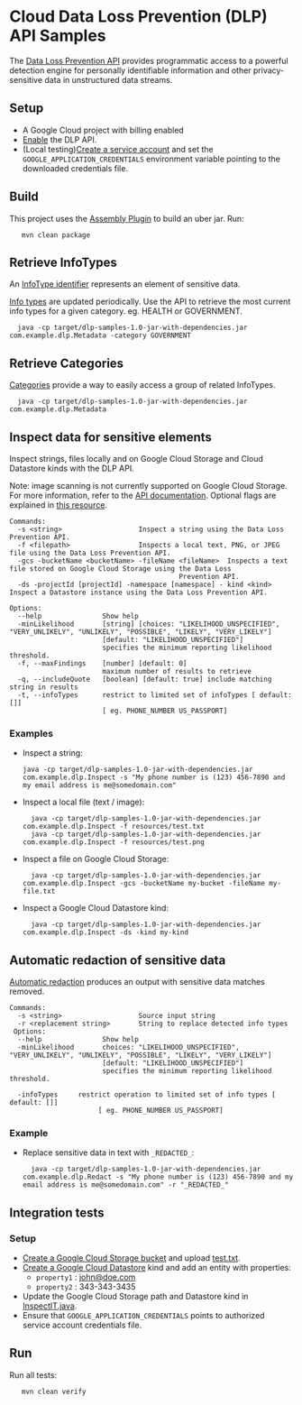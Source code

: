 # Cloud Data Loss Prevention (DLP) API Samples
The [Data Loss Prevention API](https://cloud.google.com/dlp/docs/) provides programmatic access to 
a powerful detection engine for personally identifiable information and other privacy-sensitive data
 in unstructured data streams.

## Setup
- A Google Cloud project with billing enabled
- [Enable](https://console.cloud.google.com/launcher/details/google/dlp.googleapis.com) the DLP API.
- (Local testing)[Create a service account](https://cloud.google.com/docs/authentication/getting-started)
and set the `GOOGLE_APPLICATION_CREDENTIALS` environment variable pointing to the downloaded credentials file.

## Build
This project uses the [Assembly Plugin](https://maven.apache.org/plugins/maven-assembly-plugin/usage.html) to build an uber jar.
Run:
```
   mvn clean package
```

## Retrieve InfoTypes
An [InfoType identifier](https://cloud.google.com/dlp/docs/infotypes-categories) represents an element of sensitive data.

[Info types](https://cloud.google.com/dlp/docs/infotypes-reference#global) are updated periodically. Use the API to retrieve the most current 
info types for a given category. eg. HEALTH or GOVERNMENT.
  ```
    java -cp target/dlp-samples-1.0-jar-with-dependencies.jar com.example.dlp.Metadata -category GOVERNMENT
  ``` 

## Retrieve Categories
[Categories](https://cloud.google.com/dlp/docs/infotypes-categories) provide a way to easily access a group of related InfoTypes.
```
  java -cp target/dlp-samples-1.0-jar-with-dependencies.jar com.example.dlp.Metadata
``` 

## Inspect data for sensitive elements
Inspect strings, files locally and on Google Cloud Storage and Cloud Datastore kinds with the DLP API.

Note: image scanning is not currently supported on Google Cloud Storage.
For more information, refer to the [API documentation](https://cloud.google.com/dlp/docs). 
Optional flags are explained in [this resource](https://cloud.google.com/dlp/docs/reference/rest/v2beta1/content/inspect#InspectConfig).
```
Commands:
  -s <string>                   Inspect a string using the Data Loss Prevention API.
  -f <filepath>                 Inspects a local text, PNG, or JPEG file using the Data Loss Prevention API.
  -gcs -bucketName <bucketName> -fileName <fileName>  Inspects a text file stored on Google Cloud Storage using the Data Loss
                                          Prevention API.
  -ds -projectId [projectId] -namespace [namespace] - kind <kind> Inspect a Datastore instance using the Data Loss Prevention API.

Options:
  --help               Show help 
  -minLikelihood       [string] [choices: "LIKELIHOOD_UNSPECIFIED", "VERY_UNLIKELY", "UNLIKELY", "POSSIBLE", "LIKELY", "VERY_LIKELY"]
                       [default: "LIKELIHOOD_UNSPECIFIED"]
                       specifies the minimum reporting likelihood threshold.
  -f, --maxFindings    [number] [default: 0]
                       maximum number of results to retrieve
  -q, --includeQuote   [boolean] [default: true] include matching string in results
  -t, --infoTypes      restrict to limited set of infoTypes [ default: []]
                       [ eg. PHONE_NUMBER US_PASSPORT]
```
### Examples
 - Inspect a string:
   ```
   java -cp target/dlp-samples-1.0-jar-with-dependencies.jar com.example.dlp.Inspect -s "My phone number is (123) 456-7890 and my email address is me@somedomain.com"
   ```
 - Inspect a local file (text / image):
   ```
     java -cp target/dlp-samples-1.0-jar-with-dependencies.jar com.example.dlp.Inspect -f resources/test.txt
     java -cp target/dlp-samples-1.0-jar-with-dependencies.jar com.example.dlp.Inspect -f resources/test.png
   ```
- Inspect a file on Google Cloud Storage:
  ```
    java -cp target/dlp-samples-1.0-jar-with-dependencies.jar com.example.dlp.Inspect -gcs -bucketName my-bucket -fileName my-file.txt
  ```
- Inspect a Google Cloud Datastore kind:
  ```
    java -cp target/dlp-samples-1.0-jar-with-dependencies.jar com.example.dlp.Inspect -ds -kind my-kind
  ```

## Automatic redaction of sensitive data
[Automatic redaction](https://cloud.google.com/dlp/docs/classification-redaction) produces an output with sensitive data matches removed.

```
Commands:
  -s <string>                   Source input string
  -r <replacement string>       String to replace detected info types
 Options:
  --help               Show help
  -minLikelihood       choices: "LIKELIHOOD_UNSPECIFIED", "VERY_UNLIKELY", "UNLIKELY", "POSSIBLE", "LIKELY", "VERY_LIKELY"]
                       [default: "LIKELIHOOD_UNSPECIFIED"]
                       specifies the minimum reporting likelihood threshold.
  
  -infoTypes     restrict operation to limited set of info types [ default: []]
                      [ eg. PHONE_NUMBER US_PASSPORT]
```

### Example
- Replace sensitive data in text with `_REDACTED_`:
  ```
    java -cp target/dlp-samples-1.0-jar-with-dependencies.jar com.example.dlp.Redact -s "My phone number is (123) 456-7890 and my email address is me@somedomain.com" -r "_REDACTED_"
  ```

## Integration tests
### Setup
- [Create a Google Cloud Storage bucket](https://console.cloud.google.com/storage) and upload [test.txt](src/test/resources/test.txt).
- [Create a Google Cloud Datastore](https://console.cloud.google.com/datastore) kind and add an entity with properties:
  - `property1` : john@doe.com
  - `property2` : 343-343-3435
- Update the Google Cloud Storage path and Datastore kind in [InspectIT.java](src/test/java/com/example/dlp/InspectIT.java).
- Ensure that `GOOGLE_APPLICATION_CREDENTIALS` points to authorized service account credentials file.

## Run
Run all tests:
  ```
     mvn clean verify
  ```

